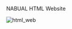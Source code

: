 NABUAL HTML Website

![html_web](https://github.com/yennabual/yen-html-website/assets/152611707/248d04ca-4728-444f-b8f5-e012e37c7705)
